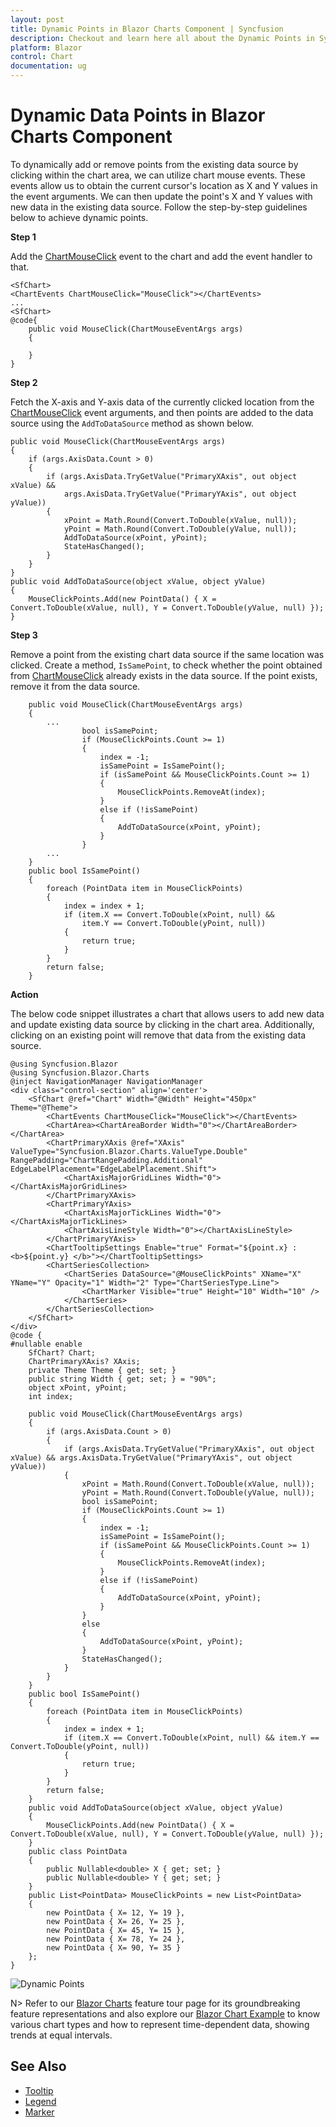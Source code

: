 ```yaml
---
layout: post
title: Dynamic Points in Blazor Charts Component | Syncfusion
description: Checkout and learn here all about the Dynamic Points in Syncfusion Blazor Charts component and much more.
platform: Blazor
control: Chart
documentation: ug
---
```


# Dynamic Data Points in Blazor Charts Component

To dynamically add or remove points from the existing data source by clicking within the chart area, we can utilize chart mouse events. These events allow us to obtain the current cursor's location as X and Y values in the event arguments. We can then update the point's X and Y values with new data in the existing data source. Follow the step-by-step guidelines below to achieve dynamic points.

**Step 1**

Add the [ChartMouseClick](https://help.syncfusion.com/cr/blazor/Syncfusion.Blazor.Charts.ChartEvents.html#Syncfusion_Blazor_Charts_ChartEvents_ChartMouseClick) event to the chart and add the event handler to that.


``` cshtml
<SfChart>
<ChartEvents ChartMouseClick="MouseClick"></ChartEvents>
...
<SfChart>
@code{
    public void MouseClick(ChartMouseEventArgs args)
    {
    
    }
}
```

**Step 2**

Fetch the X-axis and Y-axis data of the currently clicked location from the [ChartMouseClick](https://help.syncfusion.com/cr/blazor/Syncfusion.Blazor.Charts.ChartEvents.html#Syncfusion_Blazor_Charts_ChartEvents_ChartMouseClick) event arguments, and then points are added to the data source using the `AddToDataSource` method as shown below.


```cshtml
public void MouseClick(ChartMouseEventArgs args)
{
    if (args.AxisData.Count > 0)
    {
        if (args.AxisData.TryGetValue("PrimaryXAxis", out object xValue) &&
            args.AxisData.TryGetValue("PrimaryYAxis", out object yValue))
        {
            xPoint = Math.Round(Convert.ToDouble(xValue, null));
            yPoint = Math.Round(Convert.ToDouble(yValue, null));
            AddToDataSource(xPoint, yPoint);
            StateHasChanged();
        }
    }
}
public void AddToDataSource(object xValue, object yValue)
{
    MouseClickPoints.Add(new PointData() { X = Convert.ToDouble(xValue, null), Y = Convert.ToDouble(yValue, null) });
}
``` 

**Step 3**

Remove a point from the existing chart data source if the same location was clicked. Create a method, `IsSamePoint`, to check whether the point obtained from [ChartMouseClick](https://help.syncfusion.com/cr/blazor/Syncfusion.Blazor.Charts.ChartEvents.html#Syncfusion_Blazor_Charts_ChartEvents_ChartMouseClick) already exists in the data source. If the point exists, remove it from the data source.

```
    public void MouseClick(ChartMouseEventArgs args)
    {
        ...
                bool isSamePoint;
                if (MouseClickPoints.Count >= 1)
                {
                    index = -1;
                    isSamePoint = IsSamePoint();
                    if (isSamePoint && MouseClickPoints.Count >= 1)
                    {
                        MouseClickPoints.RemoveAt(index);
                    }
                    else if (!isSamePoint)
                    {
                        AddToDataSource(xPoint, yPoint);
                    }
                }
        ...
    }
    public bool IsSamePoint()
    {
        foreach (PointData item in MouseClickPoints)
        {
            index = index + 1;
            if (item.X == Convert.ToDouble(xPoint, null) &&
                item.Y == Convert.ToDouble(yPoint, null))
            {
                return true;
            }
        }
        return false;
    }
```

**Action**

The below code snippet illustrates a chart that allows users to add new data and update existing data source by clicking in the chart area. Additionally, clicking on an existing point will remove that data from the existing data source.

``` cshtml
@using Syncfusion.Blazor
@using Syncfusion.Blazor.Charts
@inject NavigationManager NavigationManager
<div class="control-section" align='center'>
    <SfChart @ref="Chart" Width="@Width" Height="450px" Theme="@Theme">
        <ChartEvents ChartMouseClick="MouseClick"></ChartEvents>
        <ChartArea><ChartAreaBorder Width="0"></ChartAreaBorder></ChartArea>
        <ChartPrimaryXAxis @ref="XAxis" ValueType="Syncfusion.Blazor.Charts.ValueType.Double" RangePadding="ChartRangePadding.Additional" EdgeLabelPlacement="EdgeLabelPlacement.Shift">
            <ChartAxisMajorGridLines Width="0"></ChartAxisMajorGridLines>
        </ChartPrimaryXAxis>
        <ChartPrimaryYAxis>
            <ChartAxisMajorTickLines Width="0"></ChartAxisMajorTickLines>
            <ChartAxisLineStyle Width="0"></ChartAxisLineStyle>
        </ChartPrimaryYAxis>
        <ChartTooltipSettings Enable="true" Format="${point.x} : <b>${point.y} </b>"></ChartTooltipSettings>
        <ChartSeriesCollection>
            <ChartSeries DataSource="@MouseClickPoints" XName="X" YName="Y" Opacity="1" Width="2" Type="ChartSeriesType.Line">
                <ChartMarker Visible="true" Height="10" Width="10" />
            </ChartSeries>
        </ChartSeriesCollection>
    </SfChart>
</div>
@code {
#nullable enable
    SfChart? Chart;
    ChartPrimaryXAxis? XAxis;
    private Theme Theme { get; set; }
    public string Width { get; set; } = "90%";
    object xPoint, yPoint;
    int index;
     
    public void MouseClick(ChartMouseEventArgs args)
    {
        if (args.AxisData.Count > 0)
        {
            if (args.AxisData.TryGetValue("PrimaryXAxis", out object xValue) && args.AxisData.TryGetValue("PrimaryYAxis", out object yValue))
            {
                xPoint = Math.Round(Convert.ToDouble(xValue, null));
                yPoint = Math.Round(Convert.ToDouble(yValue, null));
                bool isSamePoint;
                if (MouseClickPoints.Count >= 1)
                {
                    index = -1;
                    isSamePoint = IsSamePoint();
                    if (isSamePoint && MouseClickPoints.Count >= 1)
                    {
                        MouseClickPoints.RemoveAt(index);
                    }
                    else if (!isSamePoint)
                    {
                        AddToDataSource(xPoint, yPoint);
                    }
                }
                else
                {
                    AddToDataSource(xPoint, yPoint);
                }
                StateHasChanged();
            }
        }
    }
    public bool IsSamePoint()
    {
        foreach (PointData item in MouseClickPoints)
        {
            index = index + 1;
            if (item.X == Convert.ToDouble(xPoint, null) && item.Y == Convert.ToDouble(yPoint, null))
            {
                return true;
            }
        }
        return false;
    }
    public void AddToDataSource(object xValue, object yValue)
    {
        MouseClickPoints.Add(new PointData() { X = Convert.ToDouble(xValue, null), Y = Convert.ToDouble(yValue, null) });
    }
    public class PointData
    {
        public Nullable<double> X { get; set; }
        public Nullable<double> Y { get; set; }
    }
    public List<PointData> MouseClickPoints = new List<PointData>
    {
        new PointData { X= 12, Y= 19 },
        new PointData { X= 26, Y= 25 },
        new PointData { X= 45, Y= 15 },
        new PointData { X= 78, Y= 24 },
        new PointData { X= 90, Y= 35 }
    };
}
```

![Dynamic Points](../images/dynamic-points.gif)

N> Refer to our [Blazor Charts](https://www.syncfusion.com/blazor-components/blazor-charts) feature tour page for its groundbreaking feature representations and also explore our [Blazor Chart Example](https://blazor.syncfusion.com/demos/chart/line?theme=bootstrap4) to know various chart types and how to represent time-dependent data, showing trends at equal intervals.

## See Also

* [Tooltip](./tool-tip)
* [Legend](./legend)
* [Marker](./data-markers)
